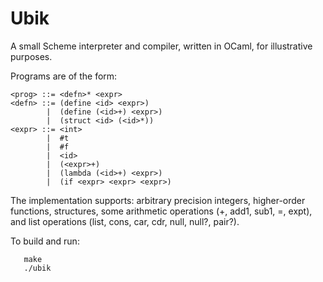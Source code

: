 # Ubik

A small Scheme interpreter and compiler, written in OCaml, for
illustrative purposes.

Programs are of the form:

```
<prog> ::= <defn>* <expr>
<defn> ::= (define <id> <expr>)
        |  (define (<id>+) <expr>)
        |  (struct <id> (<id>*))
<expr> ::= <int>
        |  #t
        |  #f
        |  <id>
        |  (<expr>+)
        |  (lambda (<id>+) <expr>)
        |  (if <expr> <expr> <expr>)
```

The implementation supports: arbitrary precision integers,
higher-order functions, structures, some arithmetic operations (+,
add1, sub1, =, expt), and list operations (list, cons, car, cdr, null,
null?, pair?).

To build and run:

```
   make
   ./ubik
```
